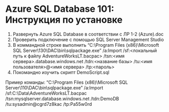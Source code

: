 # Azure SQL Database 101: Инструкция по установке

1. Развернуть Azure SQL Database в соответствии с ЛР 1-2 (Azure).doc
2. Проверить подключение с помощью SQL Server Management Studio
3. В коммандной строке выполнить “C:\Program Files (x86)\Microsoft SQL Server\130\DAC\bin\sqlpackage.exe” /a:Import /sf:<локальный путь к файлу AdventureWorksLT.bacpac> /tsn:<имя сервера>.database.windows.net /tdn:<название базы> /tu:<имя пользователя>@<имя сервера> /tp:<пароль>
4. Покомандно изучить скрипт DemoScript.sql

Пример команды:
“C:\Program Files (x86)\Microsoft SQL Server\110\DAC\bin\sqlpackage.exe” /a:Import /sf:C:\Data\AdventureWorksLT.bacpac /tsn:mysqlserver.database.windows.net /tdn:DemoDB /tu:sysadmin@cgrd7z8kac /tp:Pa55w0rd
